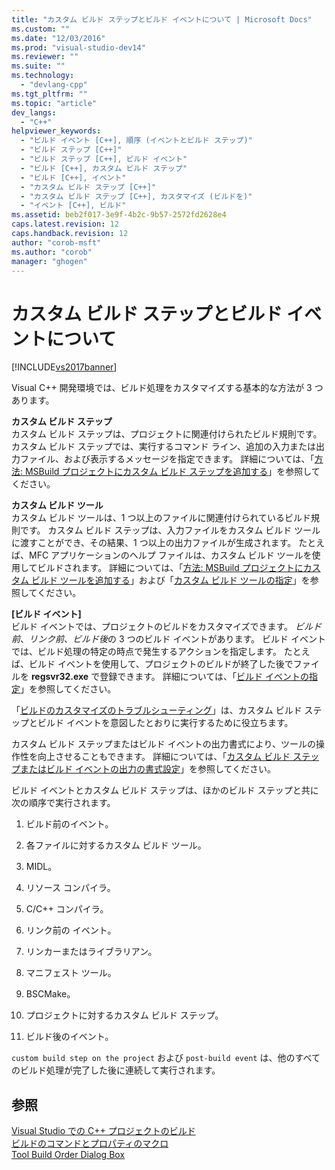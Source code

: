 ```yaml
---
title: "カスタム ビルド ステップとビルド イベントについて | Microsoft Docs"
ms.custom: ""
ms.date: "12/03/2016"
ms.prod: "visual-studio-dev14"
ms.reviewer: ""
ms.suite: ""
ms.technology: 
  - "devlang-cpp"
ms.tgt_pltfrm: ""
ms.topic: "article"
dev_langs: 
  - "C++"
helpviewer_keywords: 
  - "ビルド イベント [C++], 順序 (イベントとビルド ステップ)"
  - "ビルド ステップ [C++]"
  - "ビルド ステップ [C++], ビルド イベント"
  - "ビルド [C++], カスタム ビルド ステップ"
  - "ビルド [C++], イベント"
  - "カスタム ビルド ステップ [C++]"
  - "カスタム ビルド ステップ [C++], カスタマイズ (ビルドを)"
  - "イベント [C++], ビルド"
ms.assetid: beb2f017-3e9f-4b2c-9b57-2572fd2628e4
caps.latest.revision: 12
caps.handback.revision: 12
author: "corob-msft"
ms.author: "corob"
manager: "ghogen"
---
```

# カスタム ビルド ステップとビルド イベントについて
[!INCLUDE[vs2017banner](../assembler/inline/includes/vs2017banner.md)]

Visual C\+\+ 開発環境では、ビルド処理をカスタマイズする基本的な方法が 3 つあります。  
  
 **カスタム ビルド ステップ**  
 カスタム ビルド ステップは、プロジェクトに関連付けられたビルド規則です。  カスタム ビルド ステップでは、実行するコマンド ライン、追加の入力または出力ファイル、および表示するメッセージを指定できます。  詳細については、「[方法: MSBuild プロジェクトにカスタム ビルド ステップを追加する](../Topic/How%20to:%20Add%20a%20Custom%20Build%20Step%20to%20MSBuild%20Projects.md)」を参照してください。  
  
 **カスタム ビルド ツール**  
 カスタム ビルド ツールは、1 つ以上のファイルに関連付けられているビルド規則です。  カスタム ビルド ステップは、入力ファイルをカスタム ビルド ツールに渡すことができ、その結果、1 つ以上の出力ファイルが生成されます。  たとえば、MFC アプリケーションのヘルプ ファイルは、カスタム ビルド ツールを使用してビルドされます。  詳細については、「[方法: MSBuild プロジェクトにカスタム ビルド ツールを追加する](../build/how-to-add-custom-build-tools-to-msbuild-projects.md)」および「[カスタム ビルド ツールの指定](../ide/specifying-custom-build-tools.md)」を参照してください。  
  
 **\[ビルド イベント\]**  
 ビルド イベントでは、プロジェクトのビルドをカスタマイズできます。  *ビルド前*、*リンク前*、*ビルド後*の 3 つのビルド イベントがあります。  ビルド イベントでは、ビルド処理の特定の時点で発生するアクションを指定します。  たとえば、ビルド イベントを使用して、プロジェクトのビルドが終了した後でファイルを **regsvr32.exe** で登録できます。  詳細については、「[ビルド イベントの指定](../ide/specifying-build-events.md)」を参照してください。  
  
 「[ビルドのカスタマイズのトラブルシューティング](../ide/troubleshooting-build-customizations.md)」は、カスタム ビルド ステップとビルド イベントを意図したとおりに実行するために役立ちます。  
  
 カスタム ビルド ステップまたはビルド イベントの出力書式により、ツールの操作性を向上させることもできます。  詳細については、「[カスタム ビルド ステップまたはビルド イベントの出力の書式設定](../ide/formatting-the-output-of-a-custom-build-step-or-build-event.md)」を参照してください。  
  
 ビルド イベントとカスタム ビルド ステップは、ほかのビルド ステップと共に次の順序で実行されます。  
  
1.  ビルド前のイベント。  
  
2.  各ファイルに対するカスタム ビルド ツール。  
  
3.  MIDL。  
  
4.  リソース コンパイラ。  
  
5.  C\/C\+\+ コンパイラ。  
  
6.  リンク前の イベント。  
  
7.  リンカーまたはライブラリアン。  
  
8.  マニフェスト ツール。  
  
9. BSCMake。  
  
10. プロジェクトに対するカスタム ビルド ステップ。  
  
11. ビルド後のイベント。  
  
 `custom build step on the project` および `post-build event` は、他のすべてのビルド処理が完了した後に連続して実行されます。  
  
## 参照  
 [Visual Studio での C\+\+ プロジェクトのビルド](../ide/building-cpp-projects-in-visual-studio.md)   
 [ビルドのコマンドとプロパティのマクロ](../ide/common-macros-for-build-commands-and-properties.md)   
 [Tool Build Order Dialog Box](http://msdn.microsoft.com/ja-jp/6204c5b1-7ce9-4948-9ff6-0268642ee14c)